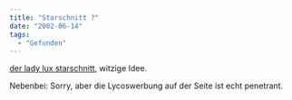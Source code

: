 ```yaml
---
title: "Starschnitt ?"
date: "2002-06-14"
tags:
  - "Gefunden"
---
```


[der lady lux starschnitt](http://mitglied.lycos.de/miblog/log/entry_blog-24.html), witzige Idee.

Nebenbei: Sorry, aber die Lycoswerbung auf der Seite ist echt penetrant.
